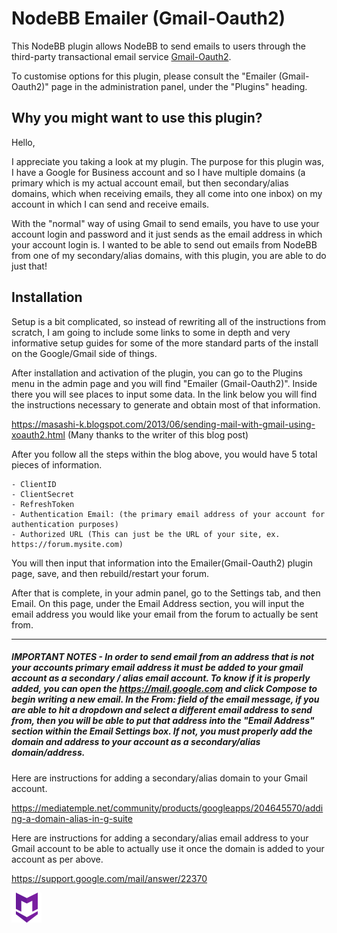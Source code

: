 # NodeBB Emailer (Gmail-Oauth2)


This NodeBB plugin allows NodeBB to send emails to users through the third-party transactional email service [Gmail-Oauth2](http://gmail.com).

To customise options for this plugin, please consult the "Emailer (Gmail-Oauth2)" page in the administration panel, under the "Plugins" heading.

## Why you might want to use this plugin?

Hello, 

I appreciate you taking a look at my plugin. The purpose for this plugin was, I have a Google for Business account and so I have multiple domains (a primary which is my actual account email, but then secondary/alias domains, which when receiving emails, they all come into one inbox) on my account in which I can send and receive emails. 

With the "normal" way of using Gmail to send emails, you have to use your account login and password and it just sends as the email address in which your account login is. I wanted to be able to send out emails from NodeBB from one of my secondary/alias domains, with this plugin, you are able to do just that!

## Installation

Setup is a bit complicated, so instead of rewriting all of the instructions from scratch, I am going to include some links to some in depth and very informative setup guides for some of the more standard parts of the install on the Google/Gmail side of things.

After installation and activation of the plugin, you can go to the Plugins menu in the admin page and you will find "Emailer (Gmail-Oauth2)". Inside there you will see places to input some data. In the link below you will find the instructions necessary to generate and obtain most of that information.


https://masashi-k.blogspot.com/2013/06/sending-mail-with-gmail-using-xoauth2.html  (Many thanks to the writer of this blog post)


After you follow all the steps within the blog above, you would have 5 total pieces of information.

````
- ClientID
- ClientSecret
- RefreshToken
- Authentication Email: (the primary email address of your account for authentication purposes)
- Authorized URL (This can just be the URL of your site, ex. https://forum.mysite.com)
````

You will then input that information into the Emailer(Gmail-Oauth2) plugin page, save, and then rebuild/restart your forum.

After that is complete, in your admin panel, go to the Settings tab, and then Email.
On this page, under the Email Address section, you will input the email address you would like your email from the forum to actually be sent from.

-----------------

##### IMPORTANT NOTES - In order to send email from an address that is not your accounts primary email address it *must* be added to your gmail account as a secondary / alias email account. To know if it is properly added, you can open the https://mail.google.com and click Compose to begin writing a new email. In the From: field of the email message, if you are able to hit a dropdown and select a different email address to send from, then you will be able to put that address into the "Email Address" section within the Email Settings box. If not, you must properly add the domain and address to your account as a secondary/alias domain/address.

Here are instructions for adding a secondary/alias domain to your Gmail account.

https://mediatemple.net/community/products/googleapps/204645570/adding-a-domain-alias-in-g-suite

Here are instructions for adding a secondary/alias email address to your Gmail account to be able to actually use it once the domain is added to your account as per above.

https://support.google.com/mail/answer/22370

 ![alt text](https://github.com/adam-p/markdown-here/raw/master/src/common/images/icon48.png "Logo Title Text 1")
